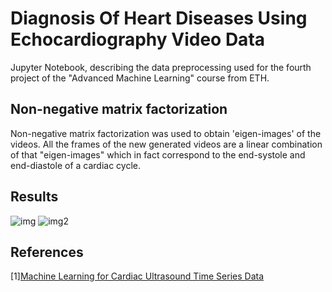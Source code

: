 # Diagnosis Of Heart Diseases Using Echocardiography Video Data

Jupyter Notebook, describing the data preprocessing used for the 
fourth project of the "Advanced Machine Learning" course from ETH.

## Non-negative matrix factorization

Non-negative matrix factorization was used to obtain 'eigen-images' of the videos.
All the frames of the new generated videos are a linear combination of that "eigen-images"
which in fact correspond to the end-systole and end-diastole of a cardiac cycle.

## Results

![img](https://i.imgur.com/HOQe1iM.png)
![img2](https://i.imgur.com/vaT5A3j.png)


## References
[1][Machine Learning for Cardiac Ultrasound Time Series Data](ftp://ftp.math.ucla.edu/pub/camreport/cam17-26.pdf)


